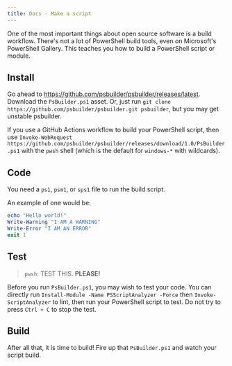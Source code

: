 ```yaml
---
title: Docs - Make a script
---
```

One of the most important things about open source software is a build workflow. There's not a lot of PowerShell build tools, even on Microsoft's PowerShell Gallery. This teaches you how
to build a PowerShell script or module.

## Install
Go ahead to https://github.com/psbuilder/psbuilder/releases/latest. Download the `PsBuilder.ps1` asset. Or, just run `git clone https://github.com/psbuilder/psbuilder.git psbuilder`,
but you may get unstable psbuilder.

If you use a GitHub Actions workflow to build your PowerShell script, then use `Invoke-WebRequest https://github.com/psbuilder/psbuilder/releases/download/1.0/PsBuilder.ps1`
with the `pwsh` shell (which is the default for `windows-*` with wildcards).

## Code
You need a `ps1`, `psm1`, or `sps1` file to run the build script.

An example of one would be:
```powershell
echo "Hello world!"
Write-Warning "I AM A WARNING"
Write-Error "I AM AN ERROR"
exit 1
```

## Test
> `pwsh`: TEST THIS. **PLEASE!**

Before you run `PsBuilder.ps1`, you may wish to test your code. You can directly run `Install-Module -Name PSScriptAnalyzer -Force` then `Invoke-ScriptAnalyzer` to lint,
then run your PowerShell script to test. Do not try to press `Ctrl + C` to stop the test.

## Build
After all that, it is time to build! Fire up that `PsBuilder.ps1` and watch your script build.
